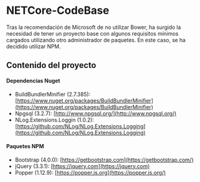 # NETCore-CodeBase

Tras la recomendación de Microsoft de no utilizar Bower, ha surgido la necesidad de tener un proyecto base con algunos requisitos mínimos cargados utilizando otro administrador de paquetes.
En este caso, se ha decidido utilizar NPM.

## Contenido del proyecto

#### Dependencias Nuget

- BuildBundlerMinifier (2.7.385): [https://www.nuget.org/packages/BuildBundlerMinifier](https://www.nuget.org/packages/BuildBundlerMinifier)
- Npgsql (3.2.7): [http://www.npgsql.org/](http://www.npgsql.org/)
- NLog.Extensions.Loggin (1.0.2): [https://github.com/NLog/NLog.Extensions.Logging](https://github.com/NLog/NLog.Extensions.Logging)

#### Paquetes NPM

- Bootstrap (4.0.0): [https://getbootstrap.com](https://getbootstrap.com/)
- jQuery (3.3.1): [https://jquery.com](https://jquery.com)
- Popper (1.12.9): [https://popper.js.org](https://popper.js.org/)
